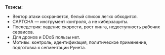**Тезисы:**
- Вектор атаки сохраняется, белый список легко обходится.
- CAPTCHA — инструмент контроля, а не киберзащиты.
- Последствия: падение скорости, рост пинга, недоступность рабочих сервисов.
- Для дронов и DDoS пользы нет.
- Мотивы: контроль, идентификация, политическое применение, подготовка к сегментации Рунета.

